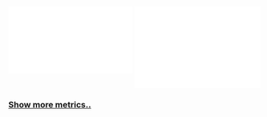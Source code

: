 <img src="github-metrics-head.svg" align="top" width="49%"></img></a>
<img src="github-metrics-achieve.svg" align="top" width="50%"></img></a>
<h3><a href="https://metrics.lecoq.io/about/REALalphas">Show more metrics..</a></h3>
